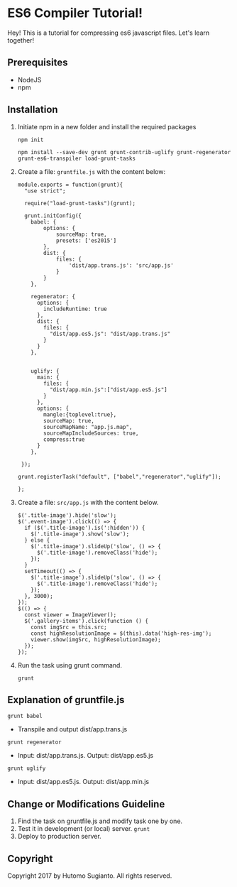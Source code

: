 # ES6 Compiler Tutorial!
Hey! This is a tutorial for compressing es6 javascript files. Let's learn together! 


## Prerequisites
- NodeJS
- npm

## Installation

1. Initiate npm in a new folder and install the required packages
	```
    npm init

	npm install --save-dev grunt grunt-contrib-uglify grunt-regenerator grunt-es6-transpiler load-grunt-tasks
    ```
	
    
2. Create a file: ```gruntfile.js``` with the content below:
	```
	module.exports = function(grunt){
      "use strict";
    
      require("load-grunt-tasks")(grunt);
    
      grunt.initConfig({
        babel: {
            options: {
                sourceMap: true,
                presets: ['es2015']
            },
            dist: {
                files: {
                    'dist/app.trans.js': 'src/app.js'
                }
            }
        },
    
        regenerator: {
          options: {
            includeRuntime: true
          },
          dist: {
            files: {
              "dist/app.es5.js": "dist/app.trans.js"
            }
          }
        },


        uglify: {
          main: {
            files: {
              "dist/app.min.js":["dist/app.es5.js"]
            }
          },
          options: {
            mangle:{toplevel:true},
            sourceMap: true,
            sourceMapName: "app.js.map",
            sourceMapIncludeSources: true,
            compress:true
          }
        },

     });
     
    grunt.registerTask("default", ["babel","regenerator","uglify"]);
    
    };
	```

3. Create a file: ```src/app.js``` with the content below.
    ```
    $('.title-image').hide('slow');
    $('.event-image').click(() => {
      if ($('.title-image').is(':hidden')) {
        $('.title-image').show('slow');
      } else {
        $('.title-image').slideUp('slow', () => {
          $('.title-image').removeClass('hide');
        });
      }
      setTimeout(() => {
        $('.title-image').slideUp('slow', () => {
          $('.title-image').removeClass('hide');
        });
      }, 3000);
    });
    $(() => {
      const viewer = ImageViewer();
      $('.gallery-items').click(function () {
        const imgSrc = this.src;
        const highResolutionImage = $(this).data('high-res-img');
        viewer.show(imgSrc, highResolutionImage);
      });
    });
    ```
4. Run the task using grunt command.
    ```
    grunt
    ```

## Explanation of gruntfile.js

```grunt babel```
- Transpile and output dist/app.trans.js

```grunt regenerator```
- Input: dist/app.trans.js. Output: dist/app.es5.js

```grunt uglify```
- Input: dist/app.es5.js. Output: dist/app.min.js


## Change or Modifications Guideline

1. Find the task on gruntfile.js and modify task one by one.
2. Test it in development (or local) server.
    ```grunt```
3. Deploy to production server.


## Copyright

Copyright 2017 by Hutomo Sugianto. All rights reserved.